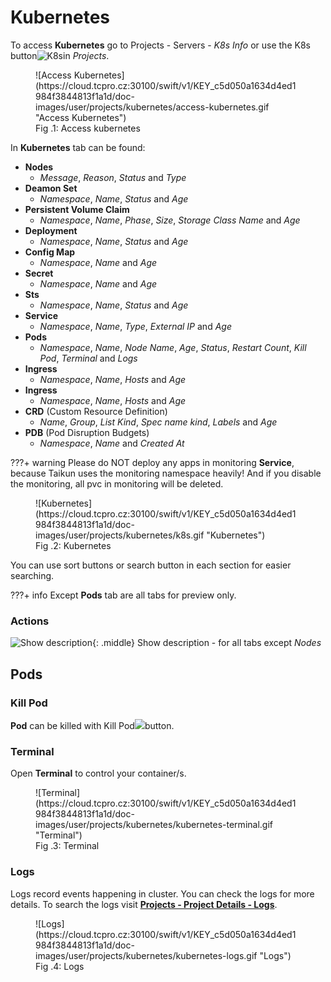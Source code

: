 # **Kubernetes**

To access **Kubernetes** go to Projects - Servers - *K8s Info* or use the K8s button![](ihttps://cloud.tcpro.cz:30100/swift/v1/KEY_c5d050a1634d4ed1984f3844813f1a1d/doc-images/cons/kubernetes.png "K8s")in *Projects*.

<figure markdown>
  ![Access Kubernetes](https://cloud.tcpro.cz:30100/swift/v1/KEY_c5d050a1634d4ed1984f3844813f1a1d/doc-images/user/projects/kubernetes/access-kubernetes.gif "Access Kubernetes")
  <figcaption>Fig .1: Access kubernetes</figcaption>
</figure>

In **Kubernetes** tab can be found:

* **Nodes**
    * *Message*, *Reason*, *Status* and *Type*
* **Deamon Set**
    * *Namespace*, *Name*, *Status* and *Age*
* **Persistent Volume Claim**
    * *Namespace*, *Name*, *Phase*, *Size*, *Storage* *Class* *Name* and *Age*
* **Deployment**
    * *Namespace*, *Name*, *Status* and *Age*
* **Config Map**
    * *Namespace*, *Name* and *Age*
* **Secret**
    * *Namespace*, *Name* and *Age*
* **Sts**
    * *Namespace*, *Name*, *Status* and *Age*
* **Service**
    * *Namespace*, *Name*, *Type*, *External IP* and *Age*
* **Pods**
    * *Namespace*, *Name*, *Node* *Name*, *Age*, *Status*, *Restart* *Count*, *Kill* *Pod*, *Terminal* and *Logs*
* **Ingress**
    * *Namespace*, *Name*, *Hosts* and *Age*
* **Ingress**
    * *Namespace*, *Name*, *Hosts* and *Age*
* **CRD** (Custom Resource Definition)
    * *Name*, *Group*, *List Kind*, *Spec name kind*, *Labels* and *Age*
* **PDB** (Pod Disruption Budgets)
    * *Namespace*, *Name* and *Created At*

???+ warning
	Please do NOT deploy any apps in monitoring **Service**, because Taikun uses the monitoring namespace heavily! And if you disable the monitoring, all pvc in monitoring will be deleted.

<figure markdown>
  ![Kubernetes](https://cloud.tcpro.cz:30100/swift/v1/KEY_c5d050a1634d4ed1984f3844813f1a1d/doc-images/user/projects/kubernetes/k8s.gif "Kubernetes")
  <figcaption>Fig .2: Kubernetes</figcaption>
</figure>

You can use sort buttons or search button in each section for easier searching.

???+ info
	Except **Pods** tab are all tabs for preview only.


### **Actions**

![Show description](https://cloud.tcpro.cz:30100/swift/v1/KEY_c5d050a1634d4ed1984f3844813f1a1d/doc-images/icons/show-description.png){: .middle} Show description - for all tabs except *Nodes*

## **Pods**

### **Kill Pod**

**Pod** can be killed with Kill Pod![](https://cloud.tcpro.cz:30101/swift/v1/KEY_c5d050a1634d4ed1984f3844813f1a1d/doc-images/icons/kill-pod.png)button.

### **Terminal**

Open **Terminal** to control your container/s.

<figure markdown>
  ![Terminal](https://cloud.tcpro.cz:30100/swift/v1/KEY_c5d050a1634d4ed1984f3844813f1a1d/doc-images/user/projects/kubernetes/kubernetes-terminal.gif "Terminal")
  <figcaption>Fig .3: Terminal</figcaption>
</figure>

### **Logs**

Logs record events happening in cluster. You can check the logs for more details. To search the logs visit [**Projects - Project Details - Logs**](../project-details-k8s/#logs).

<figure markdown>
  ![Logs](https://cloud.tcpro.cz:30100/swift/v1/KEY_c5d050a1634d4ed1984f3844813f1a1d/doc-images/user/projects/kubernetes/kubernetes-logs.gif "Logs")
  <figcaption>Fig .4: Logs</figcaption>
</figure>
